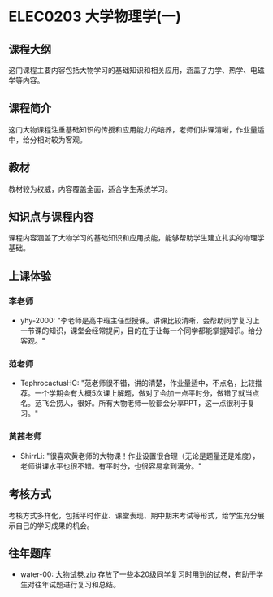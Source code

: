 # ELEC0203 大学物理学(一)
## 课程大纲
这门课程主要内容包括大物学习的基础知识和相关应用，涵盖了力学、热学、电磁学等内容。

## 课程简介
这门大物课程注重基础知识的传授和应用能力的培养，老师们讲课清晰，作业量适中，给分相对较为客观。

## 教材
教材较为权威，内容覆盖全面，适合学生系统学习。

## 知识点与课程内容
课程内容涵盖了大物学习的基础知识和应用技能，能够帮助学生建立扎实的物理学基础。

## 上课体验
### 李老师
- yhy-2000: "李老师是高中班主任型授课。讲课比较清晰，会帮助同学复习上一节课的知识，课堂会经常提问，目的在于让每一个同学都能掌握知识。给分客观。"

### 范老师
- TephrocactusHC: "范老师很不错，讲的清楚，作业量适中，不点名，比较推荐。一个学期会有大概5次课上解题，做对了会加一点平时分，做错了就当点名。范飞会捞人，很好。所有大物老师一般都会分享PPT，这一点很利于复习。"

### 黄茜老师
- ShirrLi: "很喜欢黄老师的大物课！作业设置很合理（无论是题量还是难度），老师讲课水平也很不错。有平时分，也很容易拿到满分。"

## 考核方式
考核方式多样化，包括平时作业、课堂表现、期中期末考试等形式，给学生充分展示自己的学习成果的机会。

## 往年题库
- water-00: [大物试卷.zip](https://github.com/Emanual20/NKUCS.ICU/files/10751964/default.zip) 存放了一些本20级同学复习时用到的试卷，有助于学生对往年试题进行复习和总结。